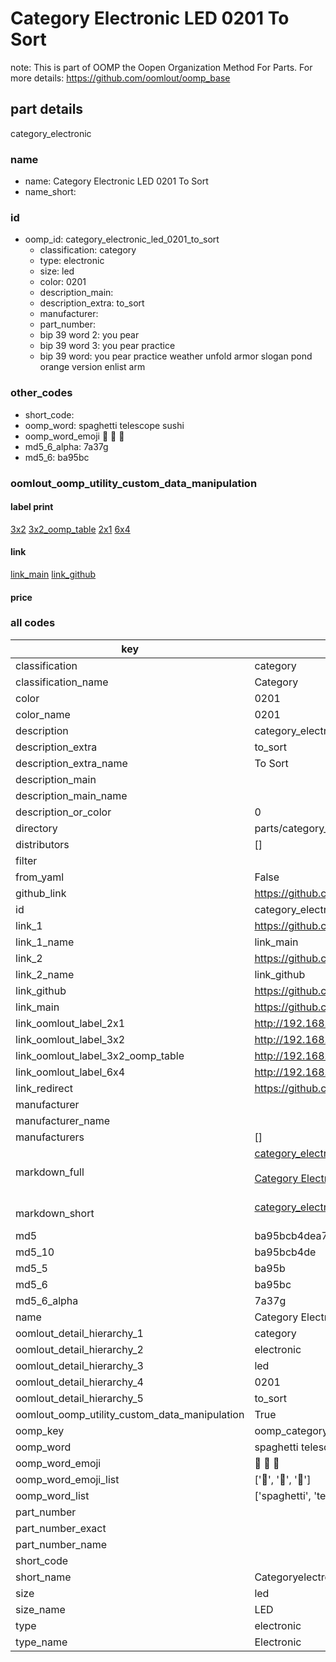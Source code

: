 # Category Electronic LED 0201 To Sort  

note: This is part of OOMP the Oopen Organization Method For Parts. For more details: https://github.com/oomlout/oomp_base

##  part details
  



category_electronic



### name
* name: Category Electronic LED 0201 To Sort
* name_short: 
### id
* oomp_id: category_electronic_led_0201_to_sort
  * classification: category
  * type: electronic
  * size: led
  * color: 0201
  * description_main: 
  * description_extra: to_sort
  * manufacturer: 
  * part_number: 
  * bip 39 word 2: you pear
  * bip 39 word 3: you pear practice
  * bip 39 word: you pear practice weather unfold armor slogan pond orange version enlist arm

### other_codes
* short_code: 
* oomp_word: spaghetti telescope sushi
* oomp_word_emoji :spaghetti: :telescope: :sushi:
* md5_6_alpha: 7a37g
* md5_6: ba95bc






### oomlout_oomp_utility_custom_data_manipulation
#### label print
[3x2](http://192.168.1.245:1112/?label=oomp%207a37g)
[3x2_oomp_table](http://192.168.1.108:1112/?label=oomp%207a37g)
[2x1](http://192.168.1.242:1112/?label=oomp%207a37g)
[6x4](http://192.168.1.55:1112/?label=oomp%207a37g)    

#### link

[link_main](https://github.com/oomlout/oomlout_oomp_version_1_messy/tree/main/parts/category_electronic_led_0201_to_sort) [link_github](https://github.com/oomlout/oomlout_oomp_version_1_messy/tree/main/parts/category_electronic_led_0201_to_sort)                             

#### price







### all codes 
| key | value |  
| --- | --- |  
| classification | category |  
| classification_name | Category |  
| color | 0201 |  
| color_name | 0201 |  
| description | category_electronic |  
| description_extra | to_sort |  
| description_extra_name | To Sort |  
| description_main |  |  
| description_main_name |  |  
| description_or_color | 0  |  
| directory | parts/category_electronic_led_0201_to_sort |  
| distributors | [] |  
| filter |  |  
| from_yaml | False |  
| github_link | https://github.com/oomlout/oomlout_oomp_part_src/tree/main/parts/category_electronic_led_0201_to_sort |  
| id | category_electronic_led_0201_to_sort |  
| link_1 | https://github.com/oomlout/oomlout_oomp_version_1_messy/tree/main/parts/category_electronic_led_0201_to_sort |  
| link_1_name | link_main |  
| link_2 | https://github.com/oomlout/oomlout_oomp_version_1_messy/tree/main/parts/category_electronic_led_0201_to_sort |  
| link_2_name | link_github |  
| link_github | https://github.com/oomlout/oomlout_oomp_version_1_messy/tree/main/parts/category_electronic_led_0201_to_sort |  
| link_main | https://github.com/oomlout/oomlout_oomp_version_1_messy/tree/main/parts/category_electronic_led_0201_to_sort |  
| link_oomlout_label_2x1 | http://192.168.1.242:1112/?label=oomp%207a37g |  
| link_oomlout_label_3x2 | http://192.168.1.245:1112/?label=oomp%207a37g |  
| link_oomlout_label_3x2_oomp_table | http://192.168.1.108:1112/?label=oomp%207a37g |  
| link_oomlout_label_6x4 | http://192.168.1.55:1112/?label=oomp%207a37g |  
| link_redirect | https://github.com/oomlout/oomlout_oomp_version_1_messy/tree/main/parts/category_electronic_led_0201_to_sort |  
| manufacturer |  |  
| manufacturer_name |  |  
| manufacturers | [] |  
| markdown_full | [category_electronic_led_0201_to_sort](none)<br>[](none)<br>[Category Electronic Led 0201 To Sort](none)<br><br> |  
| markdown_short | [category_electronic_led_0201_to_sort](none)<br><br> |  
| md5 | ba95bcb4dea7d97c2ff69f8b52e887f9 |  
| md5_10 | ba95bcb4de |  
| md5_5 | ba95b |  
| md5_6 | ba95bc |  
| md5_6_alpha | 7a37g |  
| name | Category Electronic LED 0201 To Sort |  
| oomlout_detail_hierarchy_1 | category |  
| oomlout_detail_hierarchy_2 | electronic |  
| oomlout_detail_hierarchy_3 | led |  
| oomlout_detail_hierarchy_4 | 0201 |  
| oomlout_detail_hierarchy_5 | to_sort |  
| oomlout_oomp_utility_custom_data_manipulation | True |  
| oomp_key | oomp_category_electronic_led_0201_to_sort |  
| oomp_word | spaghetti telescope sushi |  
| oomp_word_emoji | :spaghetti: :telescope: :sushi: |  
| oomp_word_emoji_list | [':spaghetti:', ':telescope:', ':sushi:'] |  
| oomp_word_list | ['spaghetti', 'telescope', 'sushi'] |  
| part_number |  |  
| part_number_exact |  |  
| part_number_name |  |  
| short_code |  |  
| short_name | Categoryelectronic |  
| size | led |  
| size_name | LED |  
| type | electronic |  
| type_name | Electronic |  
